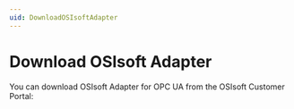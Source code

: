 ```yaml
---
uid: DownloadOSIsoftAdapter
---
```


# Download OSIsoft Adapter

You can download OSIsoft Adapter for OPC UA from the OSIsoft Customer Portal: <insert Salesforce link here>
